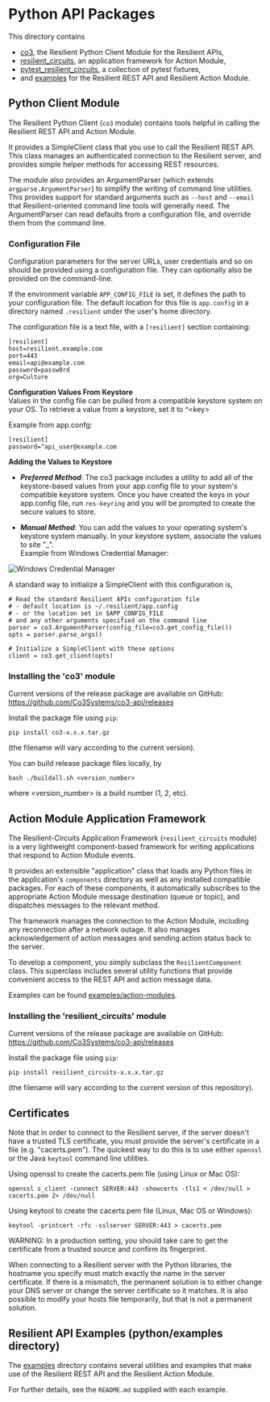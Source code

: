 # Python API Packages

This directory contains

 * [co3](co3), the Resilient Python Client Module for the Resilient APIs,
 * [resilient_circuits](resilient-circuits), an application framework for Action Module,
 * [pytest_resilient_circuits](pytest-resilient-circuits), a collection of pytest fixtures, 
 * and [examples](examples) for the Resilient REST API and Resilient Action Module.


## Python Client Module

The Resilient Python Client (`co3` module) contains tools helpful in calling
the Resilient REST API and Action Module.

It provides a SimpleClient class that you use to call the Resilient REST API.
This class manages an authenticated connection to the Resilient server, and
provides simple helper methods for accessing REST resources.

The module also provides an ArgumentParser (which extends `argparse.ArgumentParser`)
to simplify the writing of command line utilities.  This provides support for
standard arguments such as `--host` and `--email` that Resilient-oriented
command line tools will generally need.  The ArgumentParser can read defaults
from a configuration file, and override them from the command line.


### Configuration File

Configuration parameters for the server URLs, user credentials and so on
should be provided using a configuration file.  They can optionally also
be provided on the command-line.

If the environment variable `APP_CONFIG_FILE` is set, it defines the path
to your configuration file.  The default location for this file is
`app.config` in a directory named `.resilient` under the user's home directory.

The configuration file is a text file, with a `[resilient]` section containing:

```
[resilient]
host=resilient.example.com
port=443
email=api@example.com
password=passw0rd
org=Culture
```

__Configuration Values From Keystore__  
   Values in the config file can be pulled from a compatible keystore system
   on your OS.  To retrieve a value from a keystore, set it to ^\<key\>
   
Example from app.confg:
```
[resilient]
password=^api_user@example.com
```

__Adding the Values to Keystore__  
  * __*Preferred Method*__: The co3 package includes a utility to add all of the
   keystore-based values from your app.config file to your system's compatible 
   keystore system.  Once you have created the keys in your app.config file,
   run `res-keyring` and you will be prompted to create the secure values to store.
   
   * __*Manual Method*__: You can add the values to your operating system's keystore 
   system manually.  In your keystore system, associate the values to site "_".  
   Example from Windows Credential Manager:  

![Windows Credential Manager](documents/windows_credential_manager.png "Windows Credential Manager")


A standard way to initialize a SimpleClient with this configuration is,

```
# Read the standard Resilient APIs configuration file
# - default location is ~/.resilient/app.config
# - or the location set in $APP_CONFIG_FILE
# and any other arguments specified on the command line
parser = co3.ArgumentParser(config_file=co3.get_config_file())
opts = parser.parse_args()

# Initialize a SimpleClient with these options
client = co3.get_client(opts)

```

### Installing the 'co3' module

Current versions of the release package are available on GitHub:
https://github.com/Co3Systems/co3-api/releases


Install the package file using `pip`:

    pip install co3-x.x.x.tar.gz

(the filename will vary according to the current version).

You can build release package files locally, by

    bash ./buildall.sh <version_number>

where <version_number> is a build number (1, 2, etc).


## Action Module Application Framework

The Resilient-Circuits Application Framework (`resilient_circuits` module)
is a very lightweight component-based framework for writing applications
that respond to Action Module events.

It provides an extensible "application" class that loads any Python files
in the application's `components` directory as well as any installed 
compatible packages. For each of these components, it automatically subscribes 
to the appropriate Action Module message destination (queue or topic), and 
dispatches messages to the relevant method.

The framework manages the connection to the Action Module, including any
reconnection after a network outage.  It also manages acknowledgement of
action messages and sending action status back to the server.

To develop a component, you simply subclass the `ResilientComponent` class.
This superclass includes several utility functions that provide convenient
access to the REST API and action message data.

Examples can be found [examples/action-modules](here).

### Installing the 'resilient_circuits' module

Current versions of the release package are available on GitHub:
https://github.com/Co3Systems/co3-api/releases

Install the package file using `pip`:

    pip install resilient_circuits-x.x.x.tar.gz

(the filename will vary according to the current version of this repository).


## Certificates

Note that in order to connect to the Resilient server, if the server
doesn't have a trusted TLS certificate, you must provide the server's
certificate in a file (e.g. "cacerts.pem").  The quickest way to do this
is to use either `openssl` or the Java `keytool` command line utilities.

Using openssl to create the cacerts.pem file (using Linux or Mac OS):
```
openssl s_client -connect SERVER:443 -showcerts -tls1 < /dev/null > cacerts.pem 2> /dev/null
```

Using keytool to create the cacerts.pem file (Linux, Mac OS or Windows):
```
keytool -printcert -rfc -sslserver SERVER:443 > cacerts.pem
```

WARNING:  In a production setting, you should take care to get the certificate
from a trusted source and confirm its fingerprint.

When connecting to a Resilient server with the Python libraries,
the hostname you specify must match exactly the name in the server
certificate.  If there is a mismatch, the permanent solution is to either
change your DNS server or change the server certificate so it matches. It is
also possible to modify your hosts file temporarily, but that is not a permanent
solution.


## Resilient API Examples (python/examples directory)

The [examples](examples) directory contains several utilities and examples
that make use of the Resilient REST API and the Resilient Action Module.

For further details, see the `README.md` supplied with each example.
